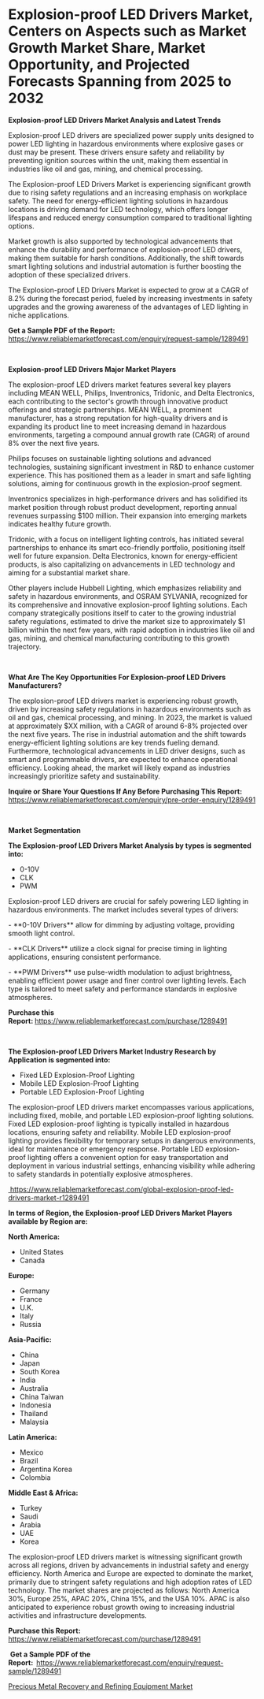 <p><h1>Explosion-proof LED Drivers Market, Centers on Aspects such as Market Growth Market Share, Market Opportunity, and Projected Forecasts Spanning from 2025 to 2032</h1></p><p><strong>Explosion-proof LED Drivers Market Analysis and Latest Trends</strong></p>
<p><p>Explosion-proof LED drivers are specialized power supply units designed to power LED lighting in hazardous environments where explosive gases or dust may be present. These drivers ensure safety and reliability by preventing ignition sources within the unit, making them essential in industries like oil and gas, mining, and chemical processing.</p><p>The Explosion-proof LED Drivers Market is experiencing significant growth due to rising safety regulations and an increasing emphasis on workplace safety. The need for energy-efficient lighting solutions in hazardous locations is driving demand for LED technology, which offers longer lifespans and reduced energy consumption compared to traditional lighting options. </p><p>Market growth is also supported by technological advancements that enhance the durability and performance of explosion-proof LED drivers, making them suitable for harsh conditions. Additionally, the shift towards smart lighting solutions and industrial automation is further boosting the adoption of these specialized drivers.</p><p>The Explosion-proof LED Drivers Market is expected to grow at a CAGR of 8.2% during the forecast period, fueled by increasing investments in safety upgrades and the growing awareness of the advantages of LED lighting in niche applications.</p></p>
<p><strong>Get a Sample PDF of the Report:&nbsp;</strong> <a href="https://www.reliablemarketforecast.com/enquiry/request-sample/1289491?utm_campaign=3178&utm_medium=2&utm_source=Github&utm_content=ia&utm_term=29032025&utm_id=explosion-proof-led-drivers">https://www.reliablemarketforecast.com/enquiry/request-sample/1289491</a></p>
<p>&nbsp;</p>
<p><strong>Explosion-proof LED Drivers Major Market Players</strong></p>
<p><p>The explosion-proof LED drivers market features several key players including MEAN WELL, Philips, Inventronics, Tridonic, and Delta Electronics, each contributing to the sector's growth through innovative product offerings and strategic partnerships. MEAN WELL, a prominent manufacturer, has a strong reputation for high-quality drivers and is expanding its product line to meet increasing demand in hazardous environments, targeting a compound annual growth rate (CAGR) of around 8% over the next five years.</p><p>Philips focuses on sustainable lighting solutions and advanced technologies, sustaining significant investment in R&D to enhance customer experience. This has positioned them as a leader in smart and safe lighting solutions, aiming for continuous growth in the explosion-proof segment.</p><p>Inventronics specializes in high-performance drivers and has solidified its market position through robust product development, reporting annual revenues surpassing $100 million. Their expansion into emerging markets indicates healthy future growth.</p><p>Tridonic, with a focus on intelligent lighting controls, has initiated several partnerships to enhance its smart eco-friendly portfolio, positioning itself well for future expansion. Delta Electronics, known for energy-efficient products, is also capitalizing on advancements in LED technology and aiming for a substantial market share.</p><p>Other players include Hubbell Lighting, which emphasizes reliability and safety in hazardous environments, and OSRAM SYLVANIA, recognized for its comprehensive and innovative explosion-proof lighting solutions. Each company strategically positions itself to cater to the growing industrial safety regulations, estimated to drive the market size to approximately $1 billion within the next few years, with rapid adoption in industries like oil and gas, mining, and chemical manufacturing contributing to this growth trajectory.</p></p>
<p>&nbsp;</p>
<p><strong>What Are The Key Opportunities For Explosion-proof LED Drivers Manufacturers?</strong></p>
<p><p>The explosion-proof LED drivers market is experiencing robust growth, driven by increasing safety regulations in hazardous environments such as oil and gas, chemical processing, and mining. In 2023, the market is valued at approximately $XX million, with a CAGR of around 6-8% projected over the next five years. The rise in industrial automation and the shift towards energy-efficient lighting solutions are key trends fueling demand. Furthermore, technological advancements in LED driver designs, such as smart and programmable drivers, are expected to enhance operational efficiency. Looking ahead, the market will likely expand as industries increasingly prioritize safety and sustainability.</p></p>
<p><strong>Inquire or Share Your Questions If Any Before Purchasing This Report:</strong> <a href="https://www.reliablemarketforecast.com/enquiry/pre-order-enquiry/1289491?utm_campaign=3178&utm_medium=2&utm_source=Github&utm_content=ia&utm_term=29032025&utm_id=explosion-proof-led-drivers">https://www.reliablemarketforecast.com/enquiry/pre-order-enquiry/1289491</a></p>
<p>&nbsp;</p>
<p><strong>Market Segmentation</strong></p>
<p><strong>The Explosion-proof LED Drivers Market Analysis by types is segmented into:</strong></p>
<p><ul><li>0-10V</li><li>CLK</li><li>PWM</li></ul></p>
<p><p>Explosion-proof LED drivers are crucial for safely powering LED lighting in hazardous environments. The market includes several types of drivers: </p><p>- **0-10V Drivers** allow for dimming by adjusting voltage, providing smooth light control.</p><p>- **CLK Drivers** utilize a clock signal for precise timing in lighting applications, ensuring consistent performance.</p><p>- **PWM Drivers** use pulse-width modulation to adjust brightness, enabling efficient power usage and finer control over lighting levels. Each type is tailored to meet safety and performance standards in explosive atmospheres.</p></p>
<p><strong>Purchase this Report:&nbsp;</strong><a href="https://www.reliablemarketforecast.com/purchase/1289491?utm_campaign=3178&utm_medium=2&utm_source=Github&utm_content=ia&utm_term=29032025&utm_id=explosion-proof-led-drivers">https://www.reliablemarketforecast.com/purchase/1289491</a></p>
<p>&nbsp;</p>
<p><strong>The Explosion-proof LED Drivers Market Industry Research by Application is segmented into:</strong></p>
<p><ul><li>Fixed LED Explosion-Proof Lighting</li><li>Mobile LED Explosion-Proof Lighting</li><li>Portable LED Explosion-Proof Lighting</li></ul></p>
<p><p>The explosion-proof LED drivers market encompasses various applications, including fixed, mobile, and portable LED explosion-proof lighting solutions. Fixed LED explosion-proof lighting is typically installed in hazardous locations, ensuring safety and reliability. Mobile LED explosion-proof lighting provides flexibility for temporary setups in dangerous environments, ideal for maintenance or emergency response. Portable LED explosion-proof lighting offers a convenient option for easy transportation and deployment in various industrial settings, enhancing visibility while adhering to safety standards in potentially explosive atmospheres.</p></p>
<p><a href="https://www.reliablemarketforecast.com/global-explosion-proof-led-drivers-market-r1289491?utm_campaign=3178&utm_medium=2&utm_source=Github&utm_content=ia&utm_term=29032025&utm_id=explosion-proof-led-drivers">&nbsp;https://www.reliablemarketforecast.com/global-explosion-proof-led-drivers-market-r1289491</a></p>
<p><strong>In terms of Region, the Explosion-proof LED Drivers Market Players available by Region are:</strong></p>
<p>
    <p> <strong> North America: </strong>
        <ul>
            <li>United States</li>
            <li>Canada</li>
        </ul>
        </p> 
    <p> <strong> Europe: </strong>
        <ul>
            <li>Germany</li>
            <li>France</li>
            <li>U.K.</li>
            <li>Italy</li>
            <li>Russia</li>
        </ul>
        </p> 
    <p> <strong> Asia-Pacific: </strong>
        <ul>
            <li>China</li>
            <li>Japan</li>
            <li>South Korea</li>
            <li>India</li>
            <li>Australia</li>
            <li>China Taiwan</li>
            <li>Indonesia</li>
            <li>Thailand</li>
            <li>Malaysia</li>
        </ul>
        </p> 
    <p> <strong> Latin America: </strong>
        <ul>
            <li>Mexico</li>
            <li>Brazil</li>
            <li>Argentina Korea</li>
            <li>Colombia</li>
        </ul>
        </p> 
    <p> <strong> Middle East & Africa: </strong>
        <ul>
            <li>Turkey</li>
            <li>Saudi</li>
            <li>Arabia</li>
            <li>UAE</li>
            <li>Korea</li>
        </ul>
    </p>
    </p>
<p><p>The explosion-proof LED drivers market is witnessing significant growth across all regions, driven by advancements in industrial safety and energy efficiency. North America and Europe are expected to dominate the market, primarily due to stringent safety regulations and high adoption rates of LED technology. The market shares are projected as follows: North America 30%, Europe 25%, APAC 20%, China 15%, and the USA 10%. APAC is also anticipated to experience robust growth owing to increasing industrial activities and infrastructure developments.</p></p>
<p><strong>Purchase this Report: </strong><a href="https://www.reliablemarketforecast.com/purchase/1289491?utm_campaign=3178&utm_medium=2&utm_source=Github&utm_content=ia&utm_term=29032025&utm_id=explosion-proof-led-drivers">https://www.reliablemarketforecast.com/purchase/1289491</a></p>
<p>&nbsp;<strong>Get a Sample PDF of the Report:&nbsp;&nbsp;</strong><a href="https://www.reliablemarketforecast.com/enquiry/request-sample/1289491?utm_campaign=3178&utm_medium=2&utm_source=Github&utm_content=ia&utm_term=29032025&utm_id=explosion-proof-led-drivers">https://www.reliablemarketforecast.com/enquiry/request-sample/1289491</a></p>
<p><strong></strong></p>
<p><p><a href="https://github.com/vigoseiler/Market-Research-Report-List-1/blob/main/precious-metal-recovery-and-refining-equipment-market.md?utm_campaign=3178&utm_medium=2&utm_source=Github&utm_content=ia&utm_term=29032025&utm_id=explosion-proof-led-drivers">Precious Metal Recovery and Refining Equipment Market</a></p></p>
